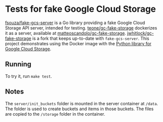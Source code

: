 Tests for fake Google Cloud Storage
===================================

[fsouza/fake-gcs-server] is a Go library providing a fake Google Cloud Storage
API server, intended for testing. [teone/gc-fake-storage] dockerizes it as a
server, available at [matteoscandolo/gc-fake-storage].
[jwhitlock/gc-fake-storage] is a fork that keeps up-to-date with
`fake-gcs-server`. This project demonstrates using the Docker image with the
[Python library for Google Cloud Storage].

Running
-------

To try it, run ``make test``.

Notes
-----

The ``server/init_buckets`` folder is mounted in the server container at
``/data``. The folder is used to create buckets and items in those buckets.
The files are copied to the ``/storage`` folder in the container.

[Python library for Google Cloud Storage]: https://github.com/googleapis/google-cloud-python/tree/master/storage
[jwhitlock/gc-fake-storage]: https://github.com/jwhitlock/gc-fake-storage
[fsouza/fake-gcs-server]: https://github.com/fsouza/fake-gcs-server/
[matteoscandolo/gc-fake-storage]: https://hub.docker.com/r/matteoscandolo/gc-fake-storage
[teone/gc-fake-storage]: https://github.com/teone/gc-fake-storage
